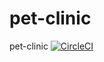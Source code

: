 # pet-clinic
pet-clinic
[![CircleCI](https://circleci.com/gh/daddarioc/pet-clinic/tree/master.svg?style=svg)](https://circleci.com/gh/daddarioc/pet-clinic/tree/master)
